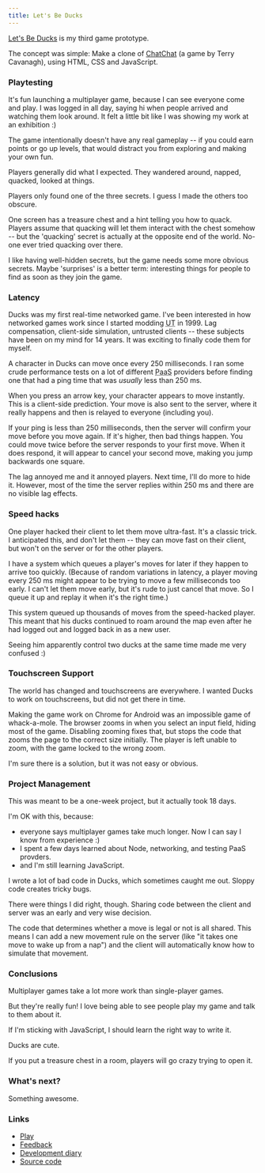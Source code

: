 ```yaml
---
title: Let's Be Ducks
---
```


[Let's Be Ducks](/games/ducks) is my third game prototype.

The concept was simple: Make a clone of [ChatChat](http://distractionware.com/blog/2012/01/chatchat-2/) (a game by Terry Cavanagh), using HTML, CSS and JavaScript.

### Playtesting

It's fun launching a multiplayer game, because I can see everyone come and play. I was logged in all day, saying hi when people arrived and watching them look around. It felt a little bit like I was showing my work at an exhibition :)

The game intentionally doesn't have any real gameplay -- if you could earn points or go up levels, that would distract you from exploring and making your own fun.

Players generally did what I expected. They wandered around, napped, quacked, looked at things.

Players only found one of the three secrets. I guess I made the others too obscure.

One screen has a treasure chest and a hint telling you how to quack. Players assume that quacking will let them interact with the chest somehow -- but the 'quacking' secret is actually at the opposite end of the world. No-one ever tried quacking over there.

I like having well-hidden secrets, but the game needs some more obvious secrets. Maybe 'surprises' is a better term: interesting things for people to find as soon as they join the game.

### Latency

Ducks was my first real-time networked game. I've been interested in how networked games work since I started modding <abbr title="Unreal Tournament">UT</abbr> in 1999. Lag compensation, client-side simulation, untrusted clients -- these subjects have been on my mind for 14 years. It was exciting to finally code them for myself.

A character in Ducks can move once every 250 milliseconds. I ran some crude performance tests on a lot of different <abbr title="Platform as a Service">PaaS</abbr> providers before finding one that had a ping time that was _usually_ less than 250 ms.

When you press an arrow key, your character appears to move instantly. This is a client-side prediction. Your move is also sent to the server, where it really happens and then is relayed to everyone (including you).

If your ping is less than 250 milliseconds, then the server will confirm your move before you move again. If it's higher, then bad things happen. You could move twice before the server responds to your first move. When it does respond, it will appear to cancel your second move, making you jump backwards one square.

The lag annoyed me and it annoyed players. Next time, I'll do more to hide it. However, most of the time the server replies within 250 ms and there are no visible lag effects.

### Speed hacks

One player hacked their client to let them move ultra-fast. It's a classic trick. I anticipated this, and don't let them -- they can move fast on their client, but won't on the server or for the other players.

I have a system which queues a player's moves for later if they happen to arrive too quickly. (Because of random variations in latency, a player moving every 250 ms might appear to be trying to move a few milliseconds too early. I can't let them move early, but it's rude to just cancel that move. So I queue it up and replay it when it's the right time.)

This system queued up thousands of moves from the speed-hacked player. This meant that his ducks continued to roam around the map even after he had logged out and logged back in as a new user.

Seeing him apparently control two ducks at the same time made me very confused :)

### Touchscreen Support

The world has changed and touchscreens are everywhere. I wanted Ducks to work on touchscreens, but did not get there in time.

Making the game work on Chrome for Android was an impossible game of whack-a-mole. The browser zooms in when you select an input field, hiding most of the game. Disabling zooming fixes that, but stops the code that zooms the page to the correct size initially. The player is left unable to zoom, with the game locked to the wrong zoom.

I'm sure there is a solution, but it was not easy or obvious.

### Project Management

This was meant to be a one-week project, but it actually took 18 days.

I'm OK with this, because:

* everyone says multiplayer games take much longer. Now I can say I know from experience :)
* I spent a few days learned about Node, networking, and testing PaaS provders.
* and I'm still learning JavaScript.

I wrote a lot of bad code in Ducks, which sometimes caught me out. Sloppy code creates tricky bugs.

There were things I did right, though. Sharing code between the client and server was an early and very wise decision.

The code that determines whether a move is legal or not is all shared. This means I can add a new movement rule on the server (like "it takes one move to wake up from a nap") and the client will automatically know how to simulate that movement.

### Conclusions

Multiplayer games take a lot more work than single-player games.

But they're really fun! I love being able to see people play my game and talk to them about it.

If I'm sticking with JavaScript, I should learn the right way to write it.

Ducks are cute.

If you put a treasure chest in a room, players will go crazy trying to open it.

### What's next?

Something awesome.

### Links

* [Play](/games/ducks)
* [Feedback](https://mgatland.hackpad.com/Ducks-feedback-bMBCM057s5j)
* [Development diary](https://mgatland.hackpad.com/9KP1gS2rLxg#Game-3)
* [Source code](http://www.github.com/mgatland/ducks/)
